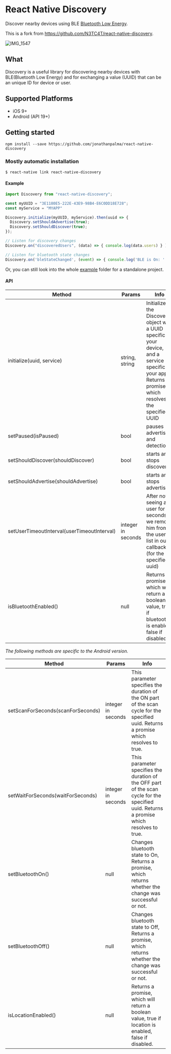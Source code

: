 # React Native Discovery

Discover nearby devices using BLE [Bluetooth Low Energy](https://en.wikipedia.org/wiki/Bluetooth_Low_Energy).

This is a fork from https://github.com/N3TC4T/react-native-discovery.

![IMG_1547](https://user-images.githubusercontent.com/6250203/54543335-c7113e80-499d-11e9-9a21-6d6f49ae58c0.jpg)


## What

Discovery is a useful library for discovering nearby devices with BLE(Bluetooth Low Energy) and for exchanging a value (UUID) that can be an unique ID for device or user.

## Supported Platforms
- iOS 9+
- Android (API 19+)

## Getting started

````
npm install --save https://github.com/jonathanpalma/react-native-discovery	
````

### Mostly automatic installation

`$ react-native link react-native-discovery`


<!-- ### Manual installation

#### iOS

1. In XCode, in the project navigator, right click `Libraries` ➜ `Add Files to [your project's name]`
2. Go to `node_modules` ➜ `react-native-discovery` and add `ReactNativeDiscovery.xcodeproj`
3. In XCode, in the project navigator, select your project. Add `libReactNativeDiscovery.a` to your project's `Build Phases` ➜ `Link Binary With Libraries`
4. Run your project (`Cmd+R`)<

### Android
##### Step 1 - Update Gradle Settings

```
// file: android/settings.gradle
...

include ':react-native-discovery'
project(':react-native-discovery').projectDir = new File(rootProject.projectDir, '../node_modules/react-native-discovery/android')
```
##### Step 2 - Update Gradle Build

```
// file: android/app/build.gradle
...

dependencies {
    ...
    compile project(':react-native-discovery')
}
```

##### Step 3 - Update Android Manifest

```xml
// file: android/app/src/main/AndroidManifest.xml
...
    <uses-permission android:name="android.permission.BLUETOOTH"/>
    <uses-permission android:name="android.permission.BLUETOOTH_ADMIN"/>
    <uses-permission android:name="android.permission.ACCESS_COARSE_LOCATION" />
...
```

##### Step 4 - Register React Package
```
...
import com.joshblour.RNDiscovery.RNDiscoveryPackage; // <--- import

public class MainActivity extends ReactActivity {

    ...

    @Override
    protected List<ReactPackage> getPackages() {
        return Arrays.<ReactPackage>asList(
            new MainReactPackage(),
            new RNDiscoveryPackage() // <------ add the package
        );
    }

    ...
}
```
 -->


#### Example
```js
import Discovery from "react-native-discovery";

const myUUID = "3E1180E5-222E-43E9-98B4-E6C0DD18E728";
const myService = "MYAPP"

Discovery.initialize(myUUID, myService).then(uuid => {
  Discovery.setShouldAdvertise(true);
  Discovery.setShouldDiscover(true);
});

// Listen for discovery changes
Discovery.on("discoveredUsers", (data) => { console.log(data.users) } );

// Listen for bluetooth state changes
Discovery.on('bleStateChanged', (event) => { console.log('BLE is On: ' + event.isOn) } );


```

Or, you can still look into the whole [example](https://github.com/N3TC4T/react-native-discovery/tree/master/example) folder for a standalone project.



#### API

Method | Params | Info
------ | ------- | ----
initialize(uuid, service) | string, string | Initialize the Discovery object with a UUID specific to your device, and a service specific to your app. Returns a promise which resolves to the specified UUID
setPaused(isPaused) | bool | pauses advertising and detection
setShouldDiscover(shouldDiscover) | bool | starts and stops discovery
setShouldAdvertise(shouldAdvertise) | bool | starts and stops advertising
setUserTimeoutInterval(userTimeoutInterval) | integer in seconds | After not seeing a user for x seconds, we remove him from the users list in our callback (for the specified uuid)
isBluetoothEnabled() | null | Returns a promise, which will return a boolean value, true if bluetooth is enabled, false if disabled.

  
*The following methods are specific to the Android version.*

Method | Params | Info
------ | ------- | ----
setScanForSeconds(scanForSeconds) | integer in seconds | This parameter specifies the duration of the ON part of the scan cycle for the specified uuid. Returns a promise which resolves to true.
setWaitForSeconds(waitForSeconds) |  integer in seconds | This parameter specifies the duration of the OFF part of the scan cycle for the specified uuid. Returns a promise which resolves to true.
setBluetoothOn() | null | Changes bluetooth state to On, Returns a promise, which returns whether the change was successful or not.
setBluetoothOff() | null | Changes bluetooth state to Off, Returns a promise, which returns whether the change was successful or not.
isLocationEnabled() | null | Returns a promise, which will return a boolean value, true if location is enabled, false if disabled.